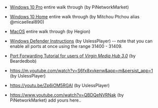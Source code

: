 * [Windows 10 Pro](https://www.youtube.com/watch?v=QBDQeNVRNak) entire walk through (by PiNetworkMarket)

* [Windows 10 Home](https://www.youtube.com/watch?v=D0__7Jw6i0w) entire walk through (by Mitchou Ptchou alias @micaelleal890)

* [MacOS](https://www.hegion.com/setup-guide-for-pi-node/) entire walk through (by Hegion)

* [Windows Defender Instructions](https://www.youtube.com/watch?v=FGTev_X9tXI) (by UslessPlayer) -- note that you can enable all ports at once using the range 31400 - 31409. 

* [Port Forwarding Tutorial for users of *Virgin Media Hub 3.0*](https://www.youtube.com/watch?v=WFzSKut0jO4) (by Beardedbob)

* https://m.youtube.com/watch?v=S6fx8xvkenw&app=m&persist_app=1 (by UslessPlayer)

* https://youtu.be/Zp6iOM5RGAI (by UslessPlayer)

* https://www.youtube.com/watch?v=QBDQeNVRNak (by PiNetworkMarket)
add yours here..